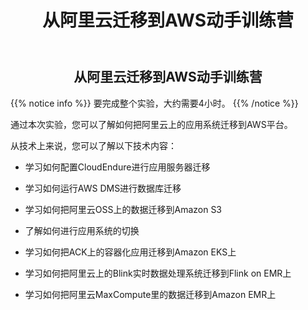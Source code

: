 ﻿---
title: "从阿里云迁移到AWS动手训练营"
chapter: false
weight: 1
---

<div style="text-align: center"><h2>从阿里云迁移到AWS动手训练营</h2></div>

{{% notice info %}}
要完成整个实验，大约需要4小时。
{{% /notice  %}}

通过本次实验，您可以了解如何把阿里云上的应用系统迁移到AWS平台。

从技术上来说，您可以了解以下技术内容：

* 学习如何配置CloudEndure进行应用服务器迁移

* 学习如何运行AWS DMS进行数据库迁移

* 学习如何把阿里云OSS上的数据迁移到Amazon S3

* 了解如何进行应用系统的切换

* 学习如何把ACK上的容器化应用迁移到Amazon EKS上

* 学习如何把阿里云上的Blink实时数据处理系统迁移到Flink on EMR上

* 学习如何把阿里云MaxCompute里的数据迁移到Amazon EMR上
